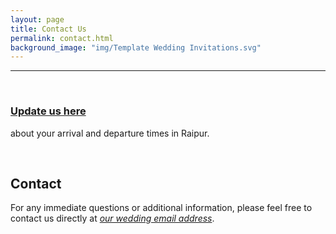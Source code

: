 ```yaml
---
layout: page
title: Contact Us
permalink: contact.html
background_image: "img/Template Wedding Invitations.svg"
---
```


-----------
&nbsp;
### [Update us here](https://docs.google.com/spreadsheets/d/1h9mWyQekZXURMZcXfFyGt-4aI2gpKfjHPcxJUZ4CoBY/edit?usp=sharing)
about your arrival and departure times in Raipur.
&nbsp;


&nbsp;
&nbsp;
&nbsp;

## Contact
For any immediate questions or additional information, please feel free to contact us directly at [_our wedding email address_](mailto:imke_parichay@protonmail.com).
